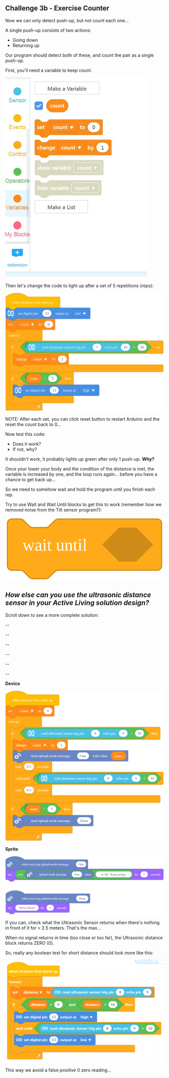 Challenge 3b - Exercise Counter
---

Now we can only detect push-up, but not count each one...

A single push-up consists of two actions:
- Going down
- Returning up

Our program should detect both of these, and count the pair as a single push-up.

First, you'll need a variable to keep count.

![](images/countvar.jpg)

Then let's change the code to light up after a set of 5 repetitions (reps):

![](images/ultrasoniccountcode.svg)

NOTE: After each set, you can click reset button to restart Arduino and the reset the count back to 0...

Now test this code:

- Does it work?
- If not, why?

It shouldn't work, it probably lights up green after only 1 push-up.  **Why?**

Once your lower your body and the condition of the distance is met, the variable is increased by one, and the loop runs again... before you have a chance to get back up...

So we need to somehow wait and hold the program until you finish each rep.

Try to use Wait and Wait Until blocks to get this to work (remember how we removed noise from the Tilt sensor program?):

![](images/waituntil.svg)

## *How else can you use the ultrasonic distance sensor in your Active Living solution design?*

Scroll down to see a more complete solution:

--

--

--

--

--

--

**Device**

![](images/ultrasonicfullexampledevice.png)


**Sprite**

![](images/ultrasonicfullexamplesprite.png)


If you can, check what the Ultrasonic Sensor returns when there's nothing in front of it for > 2.5 meters.  That's the max...

When no signal returns in time (too close or too far), the Ultrasonic distance block returns ZERO (0).

So, really any boolean test for short distance should look more like this:

![](images/ultrasonicavoidzero.png)

This way we avoid a false positive 0 zero reading...